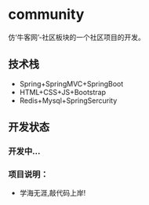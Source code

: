 # community
仿‘牛客网’-社区板块的一个社区项目的开发。

## 技术栈
- Spring+SpringMVC+SpringBoot
- HTML+CSS+JS+Bootstrap
- Redis+Mysql+SpringSercurity
## 开发状态
### 开发中...

### 项目说明：
- 学海无涯,敲代码上岸!
